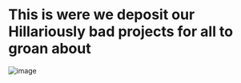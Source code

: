 # This is were we deposit our Hillariously bad projects for all to groan about

![image](file:///C:/Users/csmi2201/Downloads/qrcode.png)
